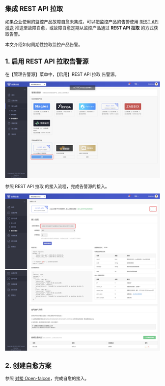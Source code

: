 ## 集成 REST API 拉取

如果企业使用的监控产品故障自愈未集成，可以把监控产品的告警使用 [REST API 推送](REST_API_PUSH_Alarm_processing_automation.md) 推送至故障自愈，或故障自愈定期从监控产品通过 **REST API 拉取** 的方式获取告警。

本文介绍如何周期性拉取监控产品告警。

## 1. 启用 REST API 拉取告警源

在【管理告警源】菜单中，【启用】REST API 拉取 告警源。

![-w1679](media/15681929342797.jpg)

参照 REST API 拉取 的接入流程，完成告警源的接入。

![-w1676](media/15681930099043.jpg)
![-w1676](media/15681930877100.jpg)


## 2. 创建自愈方案

参照 [对接 Open-falcon](Integrated_Openfalcon.md#Add_FTA)，完成自愈的接入。
